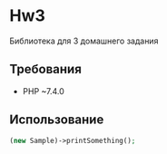 # Hw3

Библиотека для 3 домашнего задания

## Требования

- PHP ~7.4.0

## Использование

```php
(new Sample)->printSomething();
```